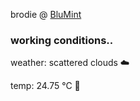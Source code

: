 brodie @ [BluMint](https://www.linkedin.com/company/blumint-io/)

<!--weather_start-->
### working conditions..

weather: scattered clouds ☁️

temp: 24.75 °C 🥶

<!--weather_end-->
